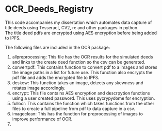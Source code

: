 # OCR_Deeds_Registry
This code accompanies my dissertation which automates data capture of title deeds using Tesseract, CV2, re and other packages in python.  
The title deed pdfs are encrypted using AES encryption before being added to IPFS.

The following files are included in the OCR package:  
1) allpreprocessing: This file has the OCR results for the simulated deeds and links to the create deed function so the csv can be generated.  
2) convertpdf: This contains function to convert pdf to a images and stores the image paths in a list for future use. This function also encrypts the pdf file and adds the encrypted file to IPFS.  
3) deskew: This function takes an image, detects any skewness and rotates image accordingly.  
4) encrypt: This file contains AES encryption and descrpytion functions using a user created password. This uses pycrypydome for encryption.  
5) fullocr: This contains the function which takes functions from the other files to create a full pipeline from pdf to data capture in a csv. 
6) imageclean: This has the function for preprocessing of images to improve performance of OCR.
7) 
  
